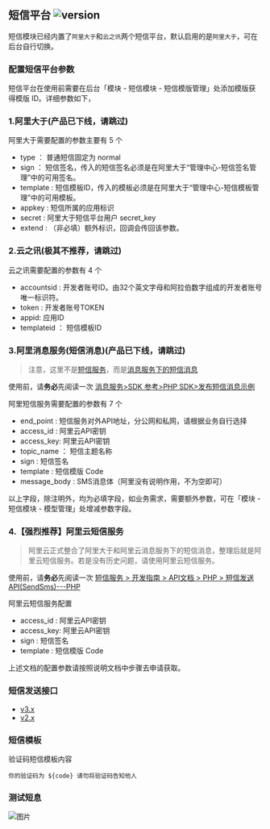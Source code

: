 ## 短信平台 ![version](https://img.shields.io/github/release/ztbcms/ztbcms-Sms.svg?maxAge=36000)

短信模块已经内置了`阿里大于`和`云之讯`两个短信平台，默认启用的是`阿里大于`，可在后台自行切换。

### 配置短信平台参数

短信平台在使用前需要在后台「模块 - 短信模块 - 短信模版管理」处添加模版获得模版 ID。详细参数如下，

### 1.阿里大于(产品已下线，请跳过)

阿里大于需要配置的参数主要有 5 个

- type ： 普通短信固定为 normal   
- sign ： 短信签名，传入的短信签名必须是在阿里大于“管理中心-短信签名管理”中的可用签名。  
- template : 短信模板ID，传入的模板必须是在阿里大于“管理中心-短信模板管理”中的可用模板。  
- appkey : 短信所属的应用标识  
- secret : 阿里大于短信平台用户 secret_key  
- extend : （非必填）额外标识，回调会传回该参数。  

### 2.云之讯(极其不推荐，请跳过)

云之讯需要配置的参数有 4 个

- accountsid : 开发者账号ID。由32个英文字母和阿拉伯数字组成的开发者账号唯一标识符。  
- token : 开发者账号TOKEN  
- appid: 应用ID  
- templateid ： 短信模板ID  

### 3.阿里消息服务(短信消息)(产品已下线，请跳过)

> 注意，这里不是[短信服务](https://www.aliyun.com/product/sms)，而是[消息服务下的短信消息](https://www.aliyun.com/product/mns)

使用前，请**务必**先阅读一次 [消息服务>SDK 参考>PHP SDK>发布短信消息示例](https://help.aliyun.com/document_detail/51929.html)

阿里短信服务需要配置的参数有 7 个

- end_point : 短信服务对外API地址，分公网和私网，请根据业务自行选择
- access_id : 阿里云API密钥
- access_key: 阿里云API密钥
- topic_name ： 短信主题名称
- sign : 短信签名
- template : 短信模版 Code
- message_body : SMS消息体（阿里没有说明作用，不为空即可）

以上字段，除注明外，均为必填字段，如业务需求，需要额外参数，可在「模块 - 短信模块 - 模型管理」处增减参数字段。

### 4.【强烈推荐】阿里云短信服务
> 阿里云正式整合了阿里大于和阿里云消息服务下的短信消息，整理后就是阿里云短信服务。若是没有历史问题，请使用阿里云短信服务。

使用前，请**务必**先阅读一次 [短信服务 > 开发指南 > API文档 > PHP > 短信发送API(SendSms)---PHP](https://help.aliyun.com/document_detail/55451.html) 

阿里云短信服务配置

- access_id : 阿里云API密钥
- access_key: 阿里云API密钥
- sign : 短信签名
- template : 短信模版 Code

上述文档的配置参数请按照说明文档中步骤去申请获取。

### 短信发送接口

- [v3.x](3.x.md)
- [v2.x](2.x.md)


### 短信模板

验证码短信模板内容
```
你的验证码为 ${code} 请勿将验证码告知他人
```

### 测试短息

 ![图片](https://dn-coding-net-production-pp.qbox.me/9d4dbf84-b488-4672-a86d-bf459d86b2c8.png)
